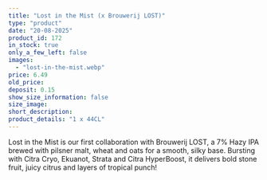 ```yaml
---
title: "Lost in the Mist (x Brouwerij LOST)"
type: "product"
date: "20-08-2025"
product_id: 172
in_stock: true
only_a_few_left: false
images:
  - "lost-in-the-mist.webp"
price: 6.49
old_price:
deposit: 0.15
show_size_information: false
size_image:
short_description:
product_details: "1 x 44CL"
---
```


Lost in the Mist is our first collaboration with Brouwerij LOST, a 7% Hazy IPA brewed with pilsner malt, wheat and oats for a smooth, silky base. Bursting with Citra Cryo, Ekuanot, Strata and Citra HyperBoost, it delivers bold stone fruit, juicy citrus and layers of tropical punch!
